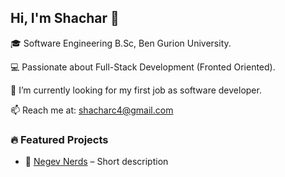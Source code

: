 ## Hi, I'm Shachar 👋  

🎓 Software Engineering B.Sc, Ben Gurion University.

💻 Passionate about Full-Stack Development (Fronted Oriented).

🔭 I’m currently looking for my first job as software developer.

📫 Reach me at: [shacharc4@gmail.com](mailto:shacharc4@gmail.com)  

### 🔥 Featured Projects  
- 🚀 [Negev Nerds](https://github.com/your-username/project-repo) – Short description  
